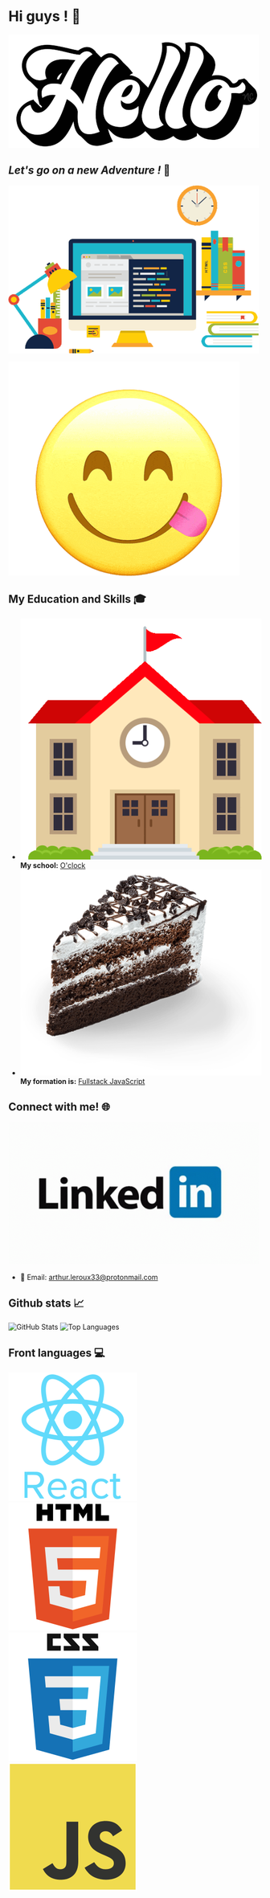 # Hi guys ! :wave:

![hello](hello.gif)

## *Let's go on a new Adventure !* 🚀
![dev](dev.gif)

![miam](miam.gif)

## My Education and Skills 🎓

- ![school](school.gif) **My school:** [O'clock](https://oclock.io/)
- ![layercake-jsfs](layercake-jsfs.png) **My formation is:** [Fullstack JavaScript](https://oclock.io/formations/developpeur-web-fullstack-javascript)

## Connect with me! 🌐

[![linkedin](linkedin.gif)](https://www.linkedin.com/in/arthur-leroux-068266227/)
- 📧 Email: [arthur.leroux33@protonmail.com](mailto:arthur.leroux33@protonmail.com)

## Github stats 📈

![GitHub Stats](https://github-readme-stats.vercel.app/api?username=Arthur-Leroux&theme=onedark&count=true)
![Top Languages](https://github-readme-stats.vercel.app/api/top-langs?username=Arthur-Leroux&theme=onedark&count=true)

## Front languages 💻

![react](react.svg) ![html5](html5.svg) ![css3](css3.svg) ![javascript](javascript.svg)

